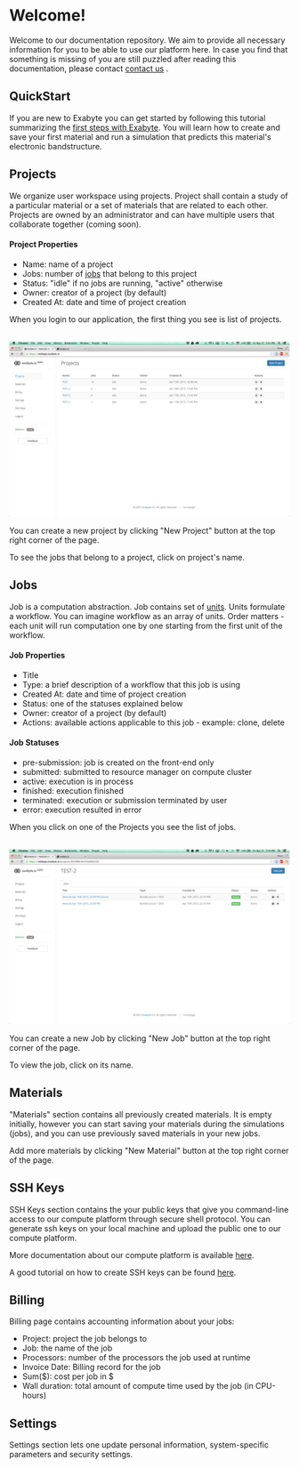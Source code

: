 
# Welcome!

Welcome to our documentation repository. We aim to provide all necessary information for you to be able to use our platform here. In case you find that something is missing of you are still puzzled after reading this documentation, please contact <a href="mailto:support@exabyte.io" target="_blank">contact us</a> .

## QuickStart

If you are new to Exabyte you can get started by following this tutorial summarizing the
[first steps with Exabyte](tutorials/first-steps.md). You will learn how to create and save your first material and run a simulation that predicts this material's electronic bandstructure.

## Projects

We organize user workspace using projects. Project shall contain a study of a particular material or a set of materials that are related to each other. Projects are owned by an administrator and can have multiple users that collaborate together (coming soon).

#### Project Properties

- Name: name of a project
- Jobs: number of [jobs](#jobs) that belong to this project
- Status: "idle" if no jobs are running, "active" otherwise
- Owner: creator of a project (by default)
- Created At: date and time of project creation

When you login to our application, the first thing you see is list of projects.

<br>
<img src="images/list_of_projects.png" width="800">
<br>

You can create a new project by clicking "New Project" button at the top right corner of the page.

To see the jobs that belong to a project, click on project's name.


## Jobs

Job is a computation abstraction. Job contains set of [units](#units).
Units formulate a workflow. You can imagine workflow as an array of units.
Order matters - each unit will run computation one by one starting from the first
unit of the workflow.

#### Job Properties

- Title
- Type: a brief description of a workflow that this job is using
- Created At: date and time of project creation
- Status: one of the statuses explained below
- Owner: creator of a project (by default)
- Actions: available actions applicable to this job - example: clone, delete


#### Job Statuses

- pre-submission: job is created on the front-end only
- submitted: submitted to resource manager on compute cluster
- active: execution is in process
- finished: execution finished
- terminated: execution or submission terminated by user
- error: execution resulted in error

When you click on one of the Projects you see the list of jobs.

<br>
<img src="images/list_of_jobs.png" width="800">
<br>

You can create a new Job by clicking "New Job" button at the top right corner of the page.

To view the job, click on its name.


## Materials

"Materials" section contains all previously created materials. It is empty initially, however you can start saving your materials during the simulations (jobs), and you can use previously saved materials in your new jobs.

Add more materials by clicking "New Material" button at the top right corner of the page.


## SSH Keys

SSH Keys section contains the your public keys that give you command-line access to our compute platform through secure shell protocol. You can generate ssh keys on your local machine and upload the public one to our compute platform.

More documentation about our compute platform is available [here](cluster/index.md).

A good tutorial on how to create SSH keys can be found [here](https://www.digitalocean.com/community/tutorials/how-to-set-up-ssh-keys--2).


## Billing

Billing page contains accounting information about your jobs:

- Project: project the job belongs to
- Job: the name of the job
- Processors: number of the processors the job used at runtime
- Invoice Date: Billing record for the job
- Sum($): cost per job in $
- Wall duration: total amount of compute time used by the job (in CPU-hours)

## Settings

Settings section lets one update personal information, system-specific parameters and security settings.

